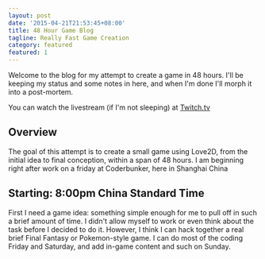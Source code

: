 ```yaml
---
layout: post
date: '2015-04-21T21:53:45+08:00'
title: 48 Hour Game Blog
tagline: Really Fast Game Creation
category: featured
featured: 1
---
```


Welcome to the blog for my attempt to create a game in 48 hours. I'll be keeping my status and some notes in here, and when I'm done I'll morph it into a post-mortem.

You can watch the livestream (if I'm not sleeping) at [Twitch.tv](https://www.twitch.tv/sewerbird)

## Overview

The goal of this attempt is to create a small game using Love2D, from the initial idea to final conception, within a span of 48 hours. I am beginning right after work on a friday at Coderbunker, here in Shanghai China

## Starting: 8:00pm China Standard Time

First I need a game idea: something simple enough for me to pull off in such a brief amount of time. I didn't allow myself to work or even think about the task before I decided to do it. However, I think I can hack together a real brief Final Fantasy or Pokemon-style game. I can do most of the coding Friday and Saturday, and add in-game content and such on Sunday.
